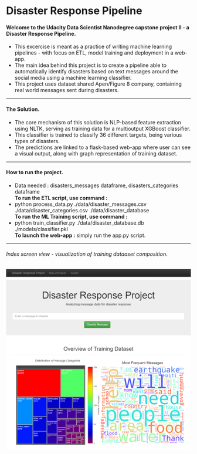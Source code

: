 # Disaster Response Pipeline

#### Welcome to the Udacity Data Scientist Nanodegree capstone project II - a Disaster Response Pipeline.<br>
- This excercise is meant as a practice of writing machine learning pipelines - with focus on ETL, model training and deployment in a web-app.<br>
- The main idea behind this project is to create a pipeline able to automatically identify disasters based on text messages around the social media using a machine learning classifier.<br>
- This project uses dataset shared Apen/Figure 8 company, containing real world messages sent during disasters.<br>

-----------

#### The Solution.<br>
- The core mechanism of this solution is NLP-based feature extraction using NLTK, serving as training data for a multioutput XGBoost classifier.<br>
- This classifier is trained to classify 36 different targets, being various types of disasters.<br>
- The predictions are linked to a flask-based web-app where user can see a visual output, along with graph representation of training dataset.<br>

-----------

#### How to run the project.<br>
- Data needed : disasters_messages dataframe, disasters_categories dataframe <br>
**To run the ETL script, use command :**<br>
- python process_data.py ./data/disaster_messages.csv ./data/disaster_categories.csv ./data/disaster_database    <br>
**To run the ML Training script, use command :**<br>
- python train_classifier.py ./data/disaster_database.db ./models/classifier.pkl   <br>
**To launch the web-app :**  simply run the app.py script.<br>

-----------

###### Index screen view - visualization of training dataaset composition.<br>
![Project Diagram](screenshots/index.png)
